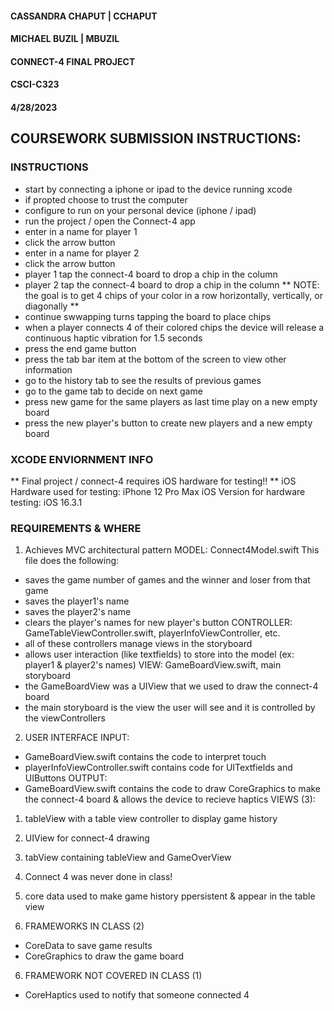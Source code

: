 
#### CASSANDRA CHAPUT | CCHAPUT ####
#### MICHAEL BUZIL | MBUZIL ####
#### CONNECT-4 FINAL PROJECT ####
#### CSCI-C323 ####
#### 4/28/2023 ####

## COURSEWORK SUBMISSION INSTRUCTIONS: ##
### INSTRUCTIONS ###
- start by connecting a iphone or ipad to the device running xcode
- if propted choose to trust the computer
- configure to run on your personal device (iphone / ipad)
- run the project / open the Connect-4 app
- enter in a name for player 1
- click the arrow button
- enter in a name for player 2
- click the arrow button
- player 1 tap the connect-4 board to drop a chip in the column
- player 2 tap the connect-4 board to drop a chip in the column
** NOTE: the goal is to get 4 chips of your color in a row horizontally, vertically, or diagonally **
- continue swwapping turns tapping the board to place chips
- when a player connects 4 of their colored chips the device will release a continuous haptic vibration for 1.5 seconds
- press the end game button
- press the tab bar item at the bottom of the screen to view other information
- go to the history tab to see the results of previous games
- go to the game tab to decide on next game
- press new game for the same players as last time play on a new empty board
- press the new player's button to create new players and a new empty board


### XCODE ENVIORNMENT INFO ###
** Final project / connect-4 requires iOS hardware for testing!! **
iOS Hardware used for testing: iPhone 12 Pro Max
iOS Version for hardware testing: iOS 16.3.1


### REQUIREMENTS & WHERE ###
1. Achieves MVC architectural pattern
MODEL: Connect4Model.swift 
This file does the following:
- saves the game number of games and the winner and loser from that game
- saves the player1's name
- saves the player2's name
- clears the player's names for new player's button
CONTROLLER: GameTableViewController.swift, playerInfoViewController, etc.
- all of these controllers manage views in the storyboard
- allows user interaction (like textfields) to store into the model (ex: player1 & player2's names)
VIEW: GameBoardView.swift, main storyboard
- the GameBoardView was a UIView that we used to draw the connect-4 board
- the main storyboard is the view the user will see and it is controlled by the viewControllers

2. USER INTERFACE
INPUT: 
- GameBoardView.swift contains the code to interpret touch 
- playerInfoViewController.swift contains code for UITextfields and UIButtons
OUTPUT: 
- GameBoardView.swift contains the code to draw CoreGraphics to make the connect-4 board & allows the device to recieve haptics 
VIEWS (3): 
1. tableView with a table view controller to display game history
2. UIView for connect-4 drawing
3. tabView containing tableView and GameOverView

3. Connect 4 was never done in class!

4. core data used to make game history ppersistent & appear in the table view

5. FRAMEWORKS IN CLASS (2)
- CoreData to save game results 
- CoreGraphics to draw the game board

6. FRAMEWORK NOT COVERED IN CLASS (1)
- CoreHaptics used to notify that someone connected 4 
